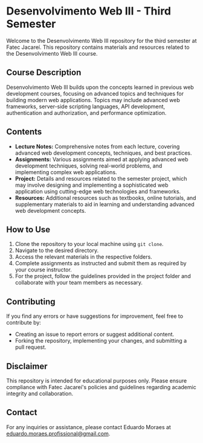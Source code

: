 # Desenvolvimento Web III - Third Semester

Welcome to the Desenvolvimento Web III repository for the third semester at Fatec Jacareí. This repository contains materials and resources related to the Desenvolvimento Web III course.

## Course Description
Desenvolvimento Web III builds upon the concepts learned in previous web development courses, focusing on advanced topics and techniques for building modern web applications. Topics may include advanced web frameworks, server-side scripting languages, API development, authentication and authorization, and performance optimization.

## Contents
- **Lecture Notes:** Comprehensive notes from each lecture, covering advanced web development concepts, techniques, and best practices.
- **Assignments:** Various assignments aimed at applying advanced web development techniques, solving real-world problems, and implementing complex web applications.
- **Project:** Details and resources related to the semester project, which may involve designing and implementing a sophisticated web application using cutting-edge web technologies and frameworks.
- **Resources:** Additional resources such as textbooks, online tutorials, and supplementary materials to aid in learning and understanding advanced web development concepts.

## How to Use
1. Clone the repository to your local machine using `git clone`.
2. Navigate to the desired directory.
3. Access the relevant materials in the respective folders.
4. Complete assignments as instructed and submit them as required by your course instructor.
5. For the project, follow the guidelines provided in the project folder and collaborate with your team members as necessary.

## Contributing
If you find any errors or have suggestions for improvement, feel free to contribute by:
- Creating an issue to report errors or suggest additional content.
- Forking the repository, implementing your changes, and submitting a pull request.

## Disclaimer
This repository is intended for educational purposes only. Please ensure compliance with Fatec Jacareí's policies and guidelines regarding academic integrity and collaboration.

## Contact
For any inquiries or assistance, please contact Eduardo Moraes at eduardo.moraes.profissional@gmail.com.

